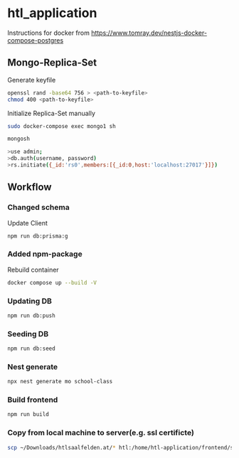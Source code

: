 # htl_application

Instructions for docker from https://www.tomray.dev/nestjs-docker-compose-postgres

## Mongo-Replica-Set
Generate keyfile
```sh
openssl rand -base64 756 > <path-to-keyfile>
chmod 400 <path-to-keyfile>
```
Initialize Replica-Set manually

```sh
sudo docker-compose exec mongo1 sh

mongosh

>use admin;
>db.auth(username, password)
>rs.initiate({_id:'rs0',members:[{_id:0,host:'localhost:27017'}]})

```



## Workflow

### Changed schema
Update Client
```sh
npm run db:prisma:g
```

### Added npm-package
Rebuild container
```sh
docker compose up --build -V
```
### Updating DB
```sh
npm run db:push
```

### Seeding DB
```sh
npm run db:seed
```

### Nest generate
```sh
npx nest generate mo school-class
```

### Build frontend
```sh
npm run build
```

### Copy from local machine to server(e.g. ssl certificte)
```sh
scp ~/Downloads/htlsaalfelden.at/* htl:/home/htl-application/frontend/ssl
```

